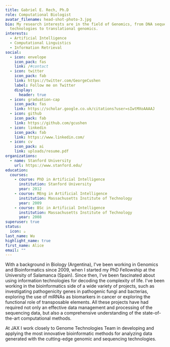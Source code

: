 ```yaml
---
title: Gabriel E. Rech, Ph.D
role: Computational Biologist
avatar_filename: head-shot-photo-3.jpg
bio: My research interests are in the field of Genomics, from DNA sequencing
  technologies to translational genomics.
interests:
  - Artificial Intelligence
  - Computational Linguistics
  - Information Retrieval
social:
  - icon: envelope
    icon_pack: fas
    link: /#contact
  - icon: twitter
    icon_pack: fab
    link: https://twitter.com/GeorgeCushen
    label: Follow me on Twitter
    display:
      header: true
  - icon: graduation-cap
    icon_pack: fas
    link: https://scholar.google.co.uk/citations?user=sIwtMXoAAAAJ
  - icon: github
    icon_pack: fab
    link: https://github.com/gcushen
  - icon: linkedin
    icon_pack: fab
    link: https://www.linkedin.com/
  - icon: cv
    icon_pack: ai
    link: uploads/resume.pdf
organizations:
  - name: Stanford University
    url: https://www.stanford.edu/
education:
  courses:
    - course: PhD in Artificial Intelligence
      institution: Stanford University
      year: 2012
    - course: MEng in Artificial Intelligence
      institution: Massachusetts Institute of Technology
      year: 2009
    - course: BSc in Artificial Intelligence
      institution: Massachusetts Institute of Technology
      year: 2008
superuser: true
status:
  icon: ☕️
last_name: Wu
highlight_name: true
first_name: Alice
email: ""
---
```

<!--StartFragment-->

With a background in Biology (Argentina), I've been working in Genomics and Bioinformatics since 2009, when I started my PhD Fellowship at the University of Salamanca (Spain). Since then, I've been fascinated about using information technologies for decoding the complexity of life. I've been working in the bioinformatics side of a wide variety of projects, such as investigating pathogenicity genes in pathogenic fungi and bacterias, exploring the use of miRNAs as biomarkers in cancer or exploring the functional role of transposable elements. All these projects have had required not only an effective data management and processing of the sequencing data, but also a comprehensive understanding of the state-of-the-art computational methods.

At JAX I work closely to Genome Technologies Team in developing and applying the most innovative bioinformatic methods for analyzing data generated with the cutting-edge genomic and sequencing technologies.

<!--EndFragment-->